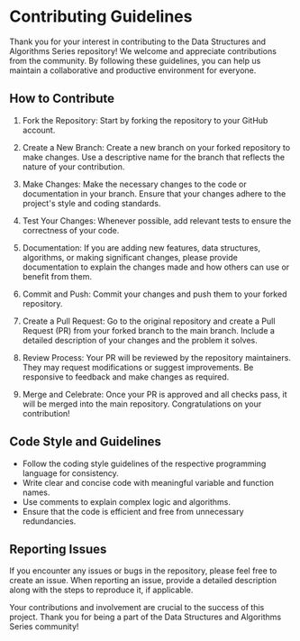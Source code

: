 # Contributing Guidelines

Thank you for your interest in contributing to the Data Structures and Algorithms Series repository! We welcome and appreciate contributions from the community. By following these guidelines, you can help us maintain a collaborative and productive environment for everyone.

## How to Contribute

1. Fork the Repository: Start by forking the repository to your GitHub account.

2. Create a New Branch: Create a new branch on your forked repository to make changes. Use a descriptive name for the branch that reflects the nature of your contribution.

3. Make Changes: Make the necessary changes to the code or documentation in your branch. Ensure that your changes adhere to the project's style and coding standards.

4. Test Your Changes: Whenever possible, add relevant tests to ensure the correctness of your code.

5. Documentation: If you are adding new features, data structures, algorithms, or making significant changes, please provide documentation to explain the changes made and how others can use or benefit from them.

6. Commit and Push: Commit your changes and push them to your forked repository.

7. Create a Pull Request: Go to the original repository and create a Pull Request (PR) from your forked branch to the main branch. Include a detailed description of your changes and the problem it solves.

8. Review Process: Your PR will be reviewed by the repository maintainers. They may request modifications or suggest improvements. Be responsive to feedback and make changes as required.

9. Merge and Celebrate: Once your PR is approved and all checks pass, it will be merged into the main repository. Congratulations on your contribution!

## Code Style and Guidelines

- Follow the coding style guidelines of the respective programming language for consistency.
- Write clear and concise code with meaningful variable and function names.
- Use comments to explain complex logic and algorithms.
- Ensure that the code is efficient and free from unnecessary redundancies.

## Reporting Issues

If you encounter any issues or bugs in the repository, please feel free to create an issue. When reporting an issue, provide a detailed description along with the steps to reproduce it, if applicable.

Your contributions and involvement are crucial to the success of this project. Thank you for being a part of the Data Structures and Algorithms Series community!
